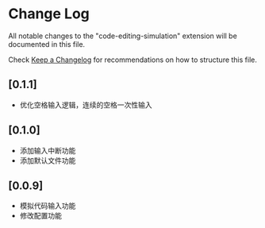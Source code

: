 # Change Log

All notable changes to the "code-editing-simulation" extension will be documented in this file.

Check [Keep a Changelog](http://keepachangelog.com/) for recommendations on how to structure this file.

## [0.1.1]

- 优化空格输入逻辑，连续的空格一次性输入

## [0.1.0]

- 添加输入中断功能
- 添加默认文件功能

## [0.0.9]

- 模拟代码输入功能
- 修改配置功能